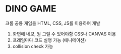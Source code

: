 # DINO GAME

크롬 공룡 게임을 HTML, CSS, JS를 이용하여 개발

1. 화면에 네모, 원 그릴 수 있어야함 CSS나 CANVAS 이용
2. 프레임마다 코드 실행 가능 (애니메이션)
3. collision check 가능
